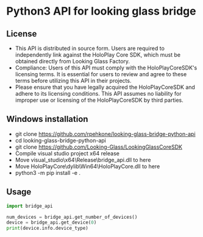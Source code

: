 # Python3 API for looking glass bridge
## License
- This API is distributed in source form. Users are required to independently link against the HoloPlay Core SDK, which must be obtained directly from Looking Glass Factory.
- Compliance: Users of this API must comply with the HoloPlayCoreSDK's licensing terms. It is essential for users to review and agree to these terms before utilizing this API in their projects.
- Please ensure that you have legally acquired the HoloPlayCoreSDK and adhere to its licensing conditions. This API assumes no liability for improper use or licensing of the HoloPlayCoreSDK by third parties.

## Windows installation
- git clone https://github.com/rpehkone/looking-glass-bridge-python-api
- cd looking-glass-bridge-python-api
- git clone https://github.com/Looking-Glass/LookingGlassCoreSDK
- Compile visual studio project x64 release
- Move visual_studio\x64\Release\bridge_api.dll to here
- Move HoloPlayCore\dylib\Win64\HoloPlayCore.dll to here
- python3 -m pip install -e .

## Usage
```python
import bridge_api

num_devices = bridge_api.get_number_of_devices()
device = bridge_api.get_device(0)
print(device.info.device_type)
```
